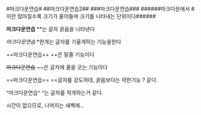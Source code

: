 #마크다운연습#
##마크다운연습2##
###마크다운연습###
######마크다운에서 #이란 많아질수록 크기가 줄어들며 크기를 나타내는 단위이다######

**마크다운연습**
**는 글자 굵음을 나타낸다

*마크다운연습*
*한개는 글자를 기울게하는 기능을한다

++마크다운연습++
++은 밑줄 기능이다

~~마크다운연습~~
~~은 글자에 줄을 긋는 기능이다

==마크다운연습==
==글자를 강도하데, 굵음보다는 약한기능 ? 같다.

^마크다운연습^
^는 글자를 작게하는거 같다.

시간이 없으므로, 나머지는 새벽에...